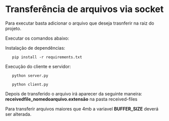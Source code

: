 # Transferência de arquivos via socket

Para executar basta adicionar o arquivo que deseja trasnferir na raiz do projeto.

Executar os comandos abaixo:

Instalação de dependências:

```
   pip install -r requirements.txt
```

Execução do cliente e servidor:

```
   python server.py

   python client.py
```

Depois de transferido o arquivo irá aparecer da seguinte maneira: <strong>receivedfile_nomedoarquivo.extensão</strong> na pasta received-files

Para transferir arquivos maiores que 4mb a variavel <strong>BUFFER_SIZE</strong> deverá ser alterada.
